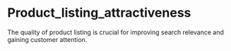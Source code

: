 # Product_listing_attractiveness
The quality of product listing is crucial for improving search relevance and gaining customer attention.
